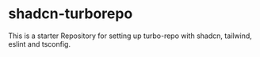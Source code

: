 # shadcn-turborepo
This is a starter Repository for setting up turbo-repo with shadcn, tailwind, eslint and tsconfig.
